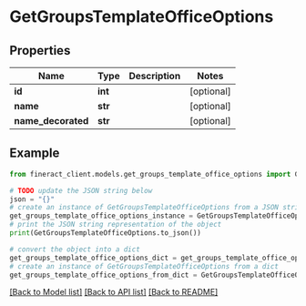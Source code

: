 # GetGroupsTemplateOfficeOptions


## Properties

Name | Type | Description | Notes
------------ | ------------- | ------------- | -------------
**id** | **int** |  | [optional] 
**name** | **str** |  | [optional] 
**name_decorated** | **str** |  | [optional] 

## Example

```python
from fineract_client.models.get_groups_template_office_options import GetGroupsTemplateOfficeOptions

# TODO update the JSON string below
json = "{}"
# create an instance of GetGroupsTemplateOfficeOptions from a JSON string
get_groups_template_office_options_instance = GetGroupsTemplateOfficeOptions.from_json(json)
# print the JSON string representation of the object
print(GetGroupsTemplateOfficeOptions.to_json())

# convert the object into a dict
get_groups_template_office_options_dict = get_groups_template_office_options_instance.to_dict()
# create an instance of GetGroupsTemplateOfficeOptions from a dict
get_groups_template_office_options_from_dict = GetGroupsTemplateOfficeOptions.from_dict(get_groups_template_office_options_dict)
```
[[Back to Model list]](../README.md#documentation-for-models) [[Back to API list]](../README.md#documentation-for-api-endpoints) [[Back to README]](../README.md)


